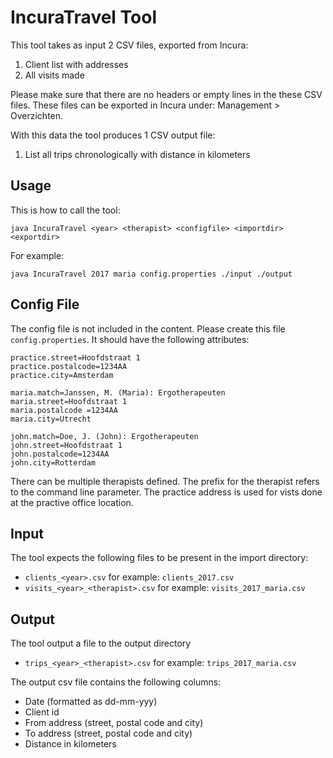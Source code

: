 # IncuraTravel Tool

This tool takes as input 2 CSV files, exported from Incura:
1. Client list with addresses
2. All visits made

Please make sure that there are no headers or empty lines in the these CSV files. These files can be exported in Incura under: Management > Overzichten.

With this data the tool produces 1 CSV output file:
1. List all trips chronologically with distance in kilometers

## Usage
This is how to call the tool:
```
java IncuraTravel <year> <therapist> <configfile> <importdir> <exportdir>
```
For example:
```
java IncuraTravel 2017 maria config.properties ./input ./output
```

## Config File
The config file is not included in the content. Please create this file `config.properties`. It should have the following attributes:
```
practice.street=Hoofdstraat 1
practice.postalcode=1234AA
practice.city=Amsterdam

maria.match=Janssen, M. (Maria): Ergotherapeuten
maria.street=Hoofdstraat 1
maria.postalcode =1234AA
maria.city=Utrecht

john.match=Doe, J. (John): Ergotherapeuten
john.street=Hoofdstraat 1
john.postalcode=1234AA
john.city=Rotterdam
```
There can be multiple therapists defined. The prefix for the therapist refers to the command line <therapist> parameter. The practice address is used for vists done at the practive office location.

## Input
The tool expects the following files to be present in the import directory:
- `clients_<year>.csv` for example: `clients_2017.csv`
- `visits_<year>_<therapist>.csv` for example: `visits_2017_maria.csv`

## Output
The tool output a file to the output directory
- `trips_<year>_<therapist>.csv` for example: `trips_2017_maria.csv`

The output csv file contains the following columns:
- Date (formatted as dd-mm-yyy)
- Client id
- From address (street, postal code and city)
- To address (street, postal code and city)
- Distance in kilometers
